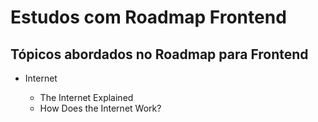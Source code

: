 # Estudos com Roadmap Frontend

## Tópicos abordados no Roadmap para Frontend

- Internet

  - The Internet Explained
  - How Does the Internet Work?

